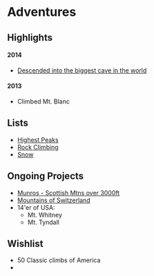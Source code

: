 # Adventures

## Highlights

#### 2014
- [Descended into the biggest cave in the world](https://www.flickr.com/photos/peterbraden/sets/72157644140800056/)

#### 2013
- Climbed Mt. Blanc


## Lists
- [Highest Peaks](./lists/peaks.md)
- [Rock Climbing](./lists/climbing.md)
- [Snow](./lists/snow.md)


## Ongoing Projects
- [Munros - Scottish Mtns over 3000ft](./projects/munros.md)
- [Mountains of Switzerland](./projects/mtns-of-switzerland.md)
- 14'er of USA:
  - Mt. Whitney
  - Mt. Tyndall


## Wishlist
- 50 Classic climbs of America
- 
